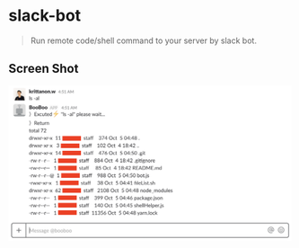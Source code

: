 # slack-bot
> Run remote code/shell command to your server by slack bot.

## Screen Shot

![Screenshot](screenshot.png)
